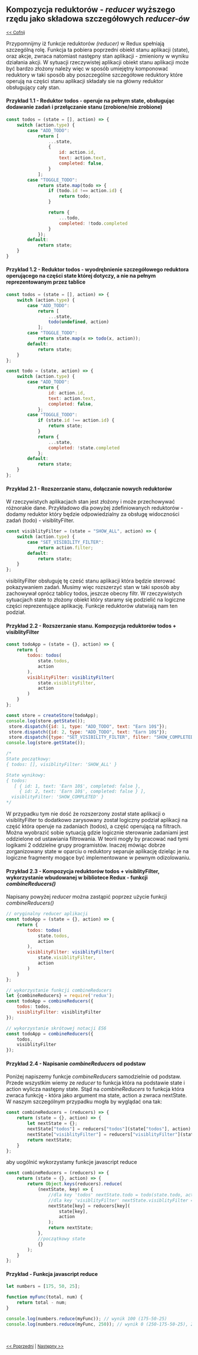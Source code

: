 ## Kompozycja reduktorów - _reducer_  wyższego rzędu jako składowa szczegółowych _reducer-ów_ 
<sub>[<< Cofnij](https://github.com/donatuss/Redux-Start-Egghead/blob/master/README.md)</sub><br/>

Przypomnijmy iż funkcje reduktorów _(reducer)_ w Redux spełniają szczególną rolę. Funkcja ta pobiera poprzedni obiekt stanu aplikacji (state),  oraz akcje, 
zwraca natomiast następny stan aplikacji - zmieniony w wyniku działania akcji. 
W sytuacji rzeczywistej aplikacji obiekt stanu aplikacji może być bardzo złożony należy więc w sposób umiejętny komponować reduktory w taki sposób aby poszczególne
szczegółowe reduktory które operują na części stanu aplikacji składały sie na główny reduktor obsługujący cały stan.  

#### Przykład 1.1  - Reduktor todos - operuje na pełnym state, obsługując dodawanie zadań i przełączanie stanu (zrobione/nie zrobione) 
```javascript
const todos = (state = [], action) => {
    switch (action.type) {
        case "ADD_TODO":
            return [
                ...state,
                {
                    id: action.id,
                    text: action.text,
                    completed: false,
                }
            ];
        case "TOGGLE_TODO":
            return state.map(todo => {
                if (todo.id !== action.id) {
                    return todo;
                }

                return {
                    ...todo,
                    completed: !todo.completed
                }
            });
        default:
            return state;
    }
}
``` 
#### Przykład 1.2  - Reduktor todos - wyodrębnienie szczegółowego reduktora operującego na części state której dotyczy, a nie na pełnym reprezentowanym przez tablice
```javascript
const todos = (state = [], action) => {
    switch (action.type) {
        case "ADD_TODO":
            return [
                ...state,
                todo(undefined, action)
            ];
        case "TOGGLE_TODO":
            return state.map(x => todo(x, action));
        default:
            return state;
    }
};

const todo = (state, action) => {
    switch (action.type) {
        case "ADD_TODO":
            return {
                id: action.id,
                text: action.text,
                completed: false,
            };
        case "TOGGLE_TODO":
            if (state.id !== action.id) {
                return state;
            }
            return {
                ...state,
                completed: !state.completed
            };
        default:
            return state;
    }
};
```
#### Przykład 2.1 - Rozszerzanie stanu, dołączanie nowych reduktorów
W rzeczywistych aplikacjach stan jest złożony i może przechowywać różnorakie dane. Przykładowo dla powyżej zdefiniowanych reduktorów - dodamy reduktor który będzie odpowiedzialny 
za obsługę widoczności zadań (todo) - visiblityFilter.       
```javascript
const visiblityFilter = (state = "SHOW_ALL", action) => {
    switch (action.type) {
        case "SET_VISIBILITY_FILTER":
            return action.filter;
        default:
            return state;
    }
};
```
visiblityFilter obsługuję tę cześć stanu aplikacji która będzie sterować pokazywaniem zadań. Musimy więc rozszerzyć stan w taki sposób aby zachowywał oprócz tablicy todos, jeszcze obecny filtr.
W rzeczywistych sytuacjach state to złożony obiekt który staramy się podzielić na logiczne części reprezentujące aplikację. Funkcje reduktorów ułatwiają nam ten podział.
#### Przykład 2.2 - Rozszerzanie stanu. Kompozycja reduktorów todos + visiblityFilter
```javascript
const todoApp = (state = {}, action) => {
    return {
        todos: todos(
            state.todos,
            action
        ),
        visiblityFilter: visiblityFilter(
            state.visiblityFilter,
            action
        )
    }
};

const store = createStore(todoApp);
console.log(store.getState());
 store.dispatch({id: 1, type: "ADD_TODO", text: "Earn 10$"});
 store.dispatch({id: 2, type: "ADD_TODO", text: "Earn 10$"});
 store.dispatch({type: "SET_VISIBILITY_FILTER", filter: "SHOW_COMPLETED"});
console.log(store.getState()); 

/*
State początkowy:
{ todos: [], visiblityFilter: 'SHOW_ALL' }

State wynikowy:
{ todos: 
   [ { id: 1, text: 'Earn 10$', completed: false },
     { id: 2, text: 'Earn 10$', completed: false } ],
  visiblityFilter: 'SHOW_COMPLETED' }
*/
```
W przypadku tym nie dość że rozszerzony został state aplikacji o visiblityFilter to dodatkowo zarysowany został logiczny podział aplikacji na część która operuje na zadaniach (todos), 
a część operującą na filtrach. Można wyobrazić sobie sytuacją gdzie logicznie sterowanie zadaniami jest oddzielone od ustawiania filtrowania. W teorii mogły by pracować nad tymi logikami
2 oddzielne grupy programistów. Inaczej mówiąc dobrze zorganizowany state w oparciu o reduktory separuje aplikację dzieląc je na logiczne fragmenty mogące być implementowane w pewnym odizolowaniu.

#### Przykład 2.3 - Kompozycja reduktorów todos + visiblityFilter, wykorzystanie wbudowanej w bibliotece Redux - funkcji _combineReducers()_  
Napisany powyżej _reducer_ można zastąpić poprzez użycie funkcji _combineReducers()_

```javascript
// oryginalny reducer aplikacji
const todoApp = (state = {}, action) => {
    return {
        todos: todos(
            state.todos,
            action
        ),
        visiblityFilter: visiblityFilter(
            state.visiblityFilter,
            action
        )
    }
};

// wykorzystanie funkcji combineReducers
let {combineReducers} = require('redux');
const todoApp = combineReducers({
    todos: todos,
    visiblityFilter: visiblityFilter
});

// wykorzystanie skrótowej notacji ES6
const todoApp = combineReducers({
    todos,
    visiblityFilter
});

```
#### Przykład 2.4 - Napisanie _combineReducers_ od podstaw
Poniżej napiszemy funkcje _combineReducers_  samodzielnie od podstaw. Przede wszystkim wiemy ze _reducer_ to funkcja która na podstawie state i action wylicza następny state.
Stąd na _combineReducers_ to funkcja która zwraca funkcję - która jako argument ma  state, action a zwraca nextState. W naszym szczególnym przypadku mogła by wyglądać ona tak: 
```javascript
const combineReducers = (reducers) => {
    return (state = {}, action) => {
        let nextState = {};
        nextState["todos"] = reducers["todos"](state["todos"], action);
        nextState["visiblityFilter"] = reducers["visiblityFilter"](state["visiblityFilter"], action);
        return nextState;
    }
};
```
aby uogólnić wykorzystamy funkcje javascript reduce
```javascript
const combineReducers = (reducers) => {
    return (state = {}, action) => {
        return Object.keys(reducers).reduce(
            (nextState, key) => {
                //dla key 'todos' nextState.todo = todo(state.todo, action) 
                //dla key 'visiblityFilter' nextState.visiblityFilter = visiblityFilter(state.visiblityFilter, action)
                nextState[key] = reducers[key](
                    state[key],
                    action
                );
                return nextState;
            },
            //początkowy state
            {}
        );
    }
};
```
#### Przykład - Funkcja javascript reduce
```javascript
let numbers = [175, 50, 25];

function myFunc(total, num) {
    return total - num;
}

console.log(numbers.reduce(myFunc)); // wynik 100 (175-50-25)
console.log(numbers.reduce(myFunc, 250)); // wynik 0 (250-175-50-25), 250 wartość początkowa
```

<br/>
 
 <sub>[<< Poprzedni](https://github.com/donatuss/Redux-Start-Egghead/blob/master/04-immutable/README.md)
  | [Następny >>](https://github.com/donatuss/Redux-Start-Egghead/blob/master/04-immutable/README.md)
 </sub>